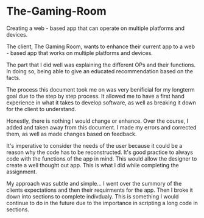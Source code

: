 # The-Gaming-Room
Creating a web - based app that can operate on multiple platforms and devices.

The client, The Gaming Room, wants to enhance their current app to a web - based app that works on multiple platforms and devices.

The part that I did well was explaining the different OPs and their functions. In doing so, being able to give an educated recommendation based on the facts.

The process this document took me on was very benificial for my longterm goal due to the step by step process. It allowed me to have a first hand experience in what it takes to develop software, as well as breaking it down for the client to understand.

Honestly, there is nothing I would change or enhance. Over the course, I added and taken away from this document. I made my errors and corrected them, as well as made changes based on feedback. 

It's imperative to consider the needs of the user because it could be a reason why the code has to be reconstructed. It's good practice to always code with the functions of the app in mind. This would allow the designer to create a well thought out app. This is what I did while completing the assignment.

My approach was subtle and simple... I went over the summory of the clients expectations and then their requirments for the app. Then I broke it down into sections to complete indivdualy. This is something I would continue to do in the future due to the importance in scripting a long code in sections.
